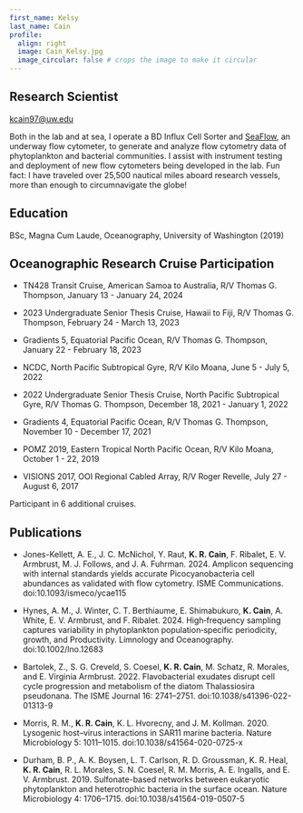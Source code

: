 ```yaml
---
first_name: Kelsy
last_name: Cain
profile:
  align: right
  image: Cain_Kelsy.jpg
  image_circular: false # crops the image to make it circular
---
```


## Research Scientist

<kcain97@uw.edu>

Both in the lab and at sea, I operate a BD Influx Cell Sorter and [SeaFlow](https://seaflow.netlify.app/), an underway flow cytometer, to generate and analyze flow cytometry data of phytoplankton and bacterial communities. I assist with instrument testing and deployment of new flow cytometers being developed in the lab. Fun fact: I have traveled over 25,500 nautical miles aboard research vessels, more than enough to circumnavigate the globe!

## Education
BSc, Magna Cum Laude, Oceanography, University of Washington (2019)

## Oceanographic Research Cruise Participation
* TN428 Transit Cruise, American Samoa to Australia, R/V Thomas G. Thompson, January 13 - January 24, 2024

* 2023 Undergraduate Senior Thesis Cruise, Hawaii to Fiji, R/V Thomas G. Thompson, February 24 - March 13, 2023

* Gradients 5, Equatorial Pacific Ocean, R/V Thomas G. Thompson, January 22 - February 18, 2023

* NCDC, North Pacific Subtropical Gyre, R/V Kilo Moana, June 5 - July 5, 2022

* 2022 Undergraduate Senior Thesis Cruise, North Pacific Subtropical Gyre, R/V Thomas G. Thompson, December 18, 2021 - January 1, 2022

* Gradients 4, Equatorial Pacific Ocean, R/V Thomas G. Thompson, November 10 - December 17, 2021

* POMZ 2019, Eastern Tropical North Pacific Ocean, R/V Kilo Moana, October 1 - 22, 2019

* VISIONS 2017, OOI Regional Cabled Array, R/V Roger Revelle, July 27 - August 6, 2017

Participant in 6 additional cruises.

## Publications
* Jones-Kellett, A. E., J. C. McNichol, Y. Raut, **K. R. Cain**, F. Ribalet, E. V. Armbrust, M. J. Follows, and J. A. Fuhrman. 2024. Amplicon sequencing with internal standards yields accurate Picocyanobacteria cell abundances as validated with flow cytometry. ISME Communications. doi:10.1093/ismeco/ycae115

* Hynes, A. M., J. Winter, C. T. Berthiaume, E. Shimabukuro, **K. Cain**, A. White, E. V. Armbrust, and F. Ribalet. 2024. High‐frequency sampling captures variability in phytoplankton population‐specific periodicity, growth, and Productivity. Limnology and Oceanography. doi:10.1002/lno.12683

* Bartolek, Z., S. G. Creveld, S. Coesel, **K. R. Cain**, M. Schatz, R. Morales, and E. Virginia Armbrust. 2022. Flavobacterial exudates disrupt cell cycle progression and metabolism of the diatom Thalassiosira pseudonana. The ISME Journal 16: 2741–2751. doi:10.1038/s41396-022-01313-9

* Morris, R. M., **K. R. Cain**, K. L. Hvorecny, and J. M. Kollman. 2020. Lysogenic host–virus interactions in SAR11 marine bacteria. Nature Microbiology 5: 1011–1015. doi:10.1038/s41564-020-0725-x

* Durham, B. P., A. K. Boysen, L. T. Carlson, R. D. Groussman, K. R. Heal, **K. R. Cain**, R. L. Morales, S. N. Coesel, R. M. Morris, A. E. Ingalls, and E. V. Armbrust. 2019. Sulfonate-based networks between eukaryotic phytoplankton and heterotrophic bacteria in the surface ocean. Nature Microbiology 4: 1706–1715. doi:10.1038/s41564-019-0507-5
